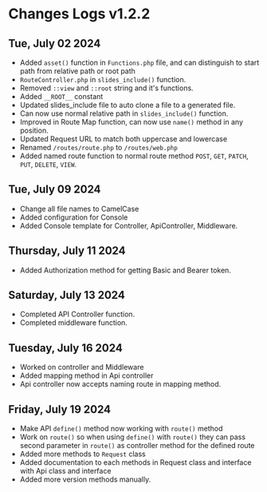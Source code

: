 # Changes Logs v1.2.2

## Tue, July 02 2024

- Added `asset()` function in `Functions.php` file, and can distinguish to start path from relative path or root path
- `RouteController.php` in `slides_include()` function.
- Removed `::view` and `::root` string and it's functions.
- Added `__ROOT__` constant
- Updated slides_include file to auto clone a file to a generated file.
- Can now use normal relative path in `slides_include()` function.
- Improved in Route Map function, can now use `name()` method in any position.
- Updated Request URL to match both uppercase and lowercase
- Renamed `/routes/route.php` to `/routes/web.php`
- Added named route function to normal route method `POST`, `GET`, `PATCH`, `PUT`, `DELETE`, `VIEW`.

## Tue, July 09 2024

- Change all file names to CamelCase
- Added configuration for Console
- Added Console template for Controller, ApiController, Middleware.

## Thursday, July 11 2024

- Added Authorization method for getting Basic and Bearer token.

## Saturday, July 13 2024

- Completed API Controller function.
- Completed middleware function.

## Tuesday, July 16 2024

- Worked on controller and Middleware
- Added mapping method in Api controller
- Api controller now accepts naming route in mapping method.

## Friday, July 19 2024

- Make API `define()` method now working with `route()` method
- Work on `route()` so when using `define()` with `route()` they can pass second parameter in `route()` as controller method for the defined route
- Added more methods to `Request` class
- Added documentation to each methods in Request class and interface with Api class and interface
- Added more version methods manually.
